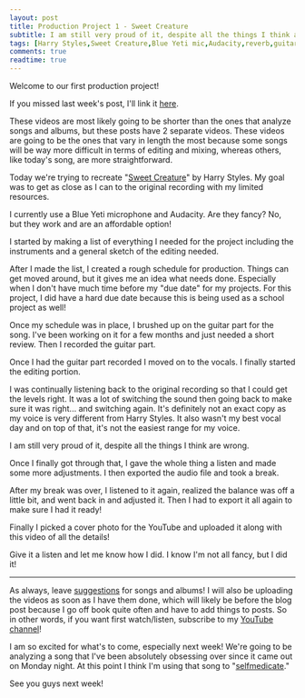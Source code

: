 ```yaml
---
layout: post
title: Production Project 1 - Sweet Creature
subtitle: I am still very proud of it, despite all the things I think are wrong.
tags: [Harry Styles,Sweet Creature,Blue Yeti mic,Audacity,reverb,guitar,export,selfmedicate,dontknowher,youtube]
comments: true
readtime: true
---
```


Welcome to our first production project!

If you missed last week's post, I'll link it [here](/2024-03-20-ep1-somebody-to-love-queen).

These videos are most likely going to be shorter than the ones that analyze songs and albums, but these posts have 2 separate videos. These videos are going to be the ones that vary in length the most because some songs will be way more difficult in terms of editing and mixing, whereas others, like today's song, are more straightforward.

Today we're trying to recreate "[Sweet Creature](https://youtu.be/8uD6s-X3590?si=4Ywbi9ldeacwPBpV)" by Harry Styles. My goal was to get as close as I can to the original recording with my limited resources.

I currently use a Blue Yeti microphone and Audacity. Are they fancy? No, but they work and are an affordable option!

I started by making a list of everything I needed for the project including the instruments and a general sketch of the editing needed.

After I made the list, I created a rough schedule for production. Things can get moved around, but it gives me an idea what needs done. Especially when I don't have much time before my "due date" for my projects. For this project, I did have a hard due date because this is being used as a school project as well!

Once my schedule was in place, I brushed up on the guitar part for the song. I've been working on it for a few months and just needed a short review. Then I recorded the guitar part.

Once I had the guitar part recorded I moved on to the vocals. I finally started the editing portion.

I was continually listening back to the original recording so that I could get the levels right. It was a lot of switching the sound then going back to make sure it was right... and switching again. It's definitely not an exact copy as my voice is very different from Harry Styles. It also wasn't my best vocal day and on top of that, it's not the easiest range for my voice.

I am still very proud of it, despite all the things I think are wrong.

Once I finally got through that, I gave the whole thing a listen and made some more adjustments. I then exported the audio file and took a break.

After my break was over, I listened to it again, realized the balance was off a little bit, and went back in and adjusted it. Then I had to export it all again to make sure I had it ready!

Finally I picked a cover photo for the YouTube and uploaded it along with this video of all the details!

Give it a listen and let me know how I did. I know I'm not all fancy, but I did it!

---

As always, leave [suggestions](/suggestionsform.md) for songs and albums! I will also be uploading the videos as soon as I have them done, which will likely be before the blog post because I go off book quite often and have to add things to posts. So in other words, if you want first watch/listen, subscribe to my [YouTube channel](https://www.youtube.com/channel/UCJjN0ekhHr2-lyNhRAMcpOA)!

I am so excited for what's to come, especially next week! We're going to be analyzing a song that I've been absolutely obsessing over since it came out on Monday night. At this point I think I'm using that song to "[selfmedicate](https://www.youtube.com/watch?v=lD3vbL7nh4o)."

See you guys next week!